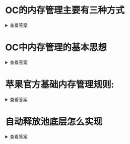 # OC的内存管理主要有三种方式
<details>
<summary>查看答案</summary>
  
- ARC
- MRC
- AutoreleasePool
</details>

# OC中内存管理的基本思想
<details>
<summary>查看答案</summary>
  
通过`alloc` `new` `copy` `mutableCopy` `retain`都会将对象引用基数+1,通过`release` `autorelease`会将引用基数-1.当引用计数等于0则对象释放，类方法创建的对象会自动`autorelease`，`autorelease`会将对象放在`runloop`释放池中，每次事件循环都会将释放池对象的引用计数-1.在`ARC`中系统帮你添加`retain` `release` `autorelease`。
</details>

# 苹果官方基础内存管理规则:
<details>
<summary>查看答案</summary>

- 谁创建谁管理
- 谁持有谁释放
</details>

# 自动释放池底层怎么实现
<details>
<summary>查看答案</summary>
  
自动释放池是通过栈实现的，现今后出。当事件开始会创建一个自动释放池到栈中，当对象发送`autorelease`消息会把当前对象放在自动释放池中。对自动释放池满会自动创建新的自动释放池，当事件循环之后，将栈最上面的自动释放池的对象进行释放。
</details>
